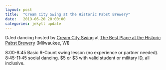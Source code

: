 ```yaml
---
layout: post
title:  "Cream City Swing at the Historic Pabst Brewery"
date:   2019-06-20 20:00:00
categories: jekyll update
---
```


<div class="entry-content">
<p>DJed dancing hosted by <a href="https://www.ccswing.com/">Cream City Swing</a>
at <a href="https://www.google.com/maps?q=Best+Place+at+the+Historic+Pabst+Brewery">The Best Place at the Historic Pabst Brewery</a> (Milwaukee, WI)</p>

<p>8:00-8:45 Basic 6-Count swing lesson (no experience or partner needed). 8:45-11:45 social dancing. $5 or $3 with valid student or military ID, all inclusive.</p>

</div>
